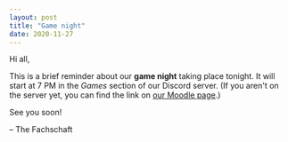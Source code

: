 ```yaml
---
layout: post
title: "Game night"
date: 2020-11-27
---
```


Hi all,

This is a brief reminder about our **game night** taking place tonight. 
It will start at 7 PM in the *Games* section of our Discord server.
(If you aren't on the server yet, you can find the link on [our Moodle page](https://moodle.zdv.uni-tuebingen.de/course/view.php?id=1181).)

See you soon!

– The Fachschaft
